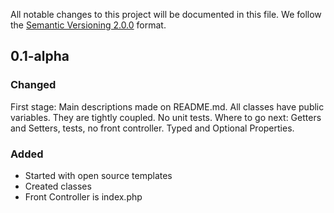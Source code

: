 All notable changes to this project will be documented in this file.
We follow the [Semantic Versioning 2.0.0](http://semver.org/) format.

## 0.1-alpha

### Changed
First stage: Main descriptions made on README.md. All classes have public variables. They are tightly coupled.
No unit tests. Where to go next: Getters and Setters, tests, no front controller. Typed and Optional Properties.

### Added
- Started with open source templates
- Created classes
- Front Controller is index.php
